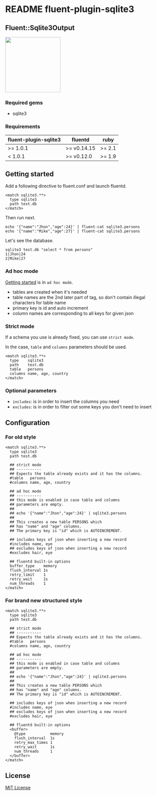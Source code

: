 README fluent-plugin-sqlite3
============================

Fluent::Sqlite3Output
---------------------
<img src='https://raw.github.com/fluent/website/master/logos/fluentd2.png' width='176px'/>

### Required gems
- sqlite3

### Requirements

| fluent-plugin-sqlite3  | fluentd | ruby |
|-------------------|---------|------|
| >= 1.0.1 | >= v0.14.15 | >= 2.1 |
|  < 1.0.1 | >= v0.12.0 | >= 1.9 |

Getting started
---------------
Add a following directive to fluent.conf and launch fluentd.

    <match sqlite3.**>
      type sqlite3
      path test.db
    </match>

Then run next.

    echo '{"name":"Jhon","age":24}' | fluent-cat sqlite3.persons
    echo '{"name":"Mike","age":27}' | fluent-cat sqlite3.persons

Let's see the database.

    sqlite3 test.db "select * from persons"
    1|Jhon|24
    2|Mike|27

### Ad hoc mode
[Getting started](#getting-started) is in `ad hoc mode`.

- tables are created when it's needed
- table names are the 2nd later part of tag, so don't contain illegal characters for table name
- primary key is id and auto increment
- column names are corresponding to all keys for given json


### Strict mode

If a schema you use is already fixed, you can use `strict mode`.

In the case, `table` and `columns` parameters should be used.

    <match sqlite3.**>
      type    sqlite3
      path    test.db
      table   persons
      columns name, age, country
    </match>


### Optional parameters

- `includes`: is in order to insert the columns you need
- `excludes`: is in order to filter out some keys you don't need to insert


Configuration
-------------

### For old style

    <match sqlite3.**>
      type sqlite3
      path test.db

      ## strict mode
      ## -----------
      ## Expects the table already exists and it has the columns.
      #table   persons
      #columns name, age, country

      ## ad hoc mode
      ## -----------
      ## this mode is enabled in case table and columns
      ## parameters are empty.
      ##
      ## echo '{"name":"Jhon","age":24}' | sqlite3.persons
      ##
      ## This creates a new table PERSONS which
      ## has "name" and "age" columns.
      ## The primary key is "id" which is AUTOINCREMENT.

      ## includes keys of json when inserting a new record
      #includes name, eye
      ## excludes keys of json when inserting a new record
      #excludes hair, eye

      ## fluentd built-in options
      buffer_type    memory
      flush_interval 1s
      retry_limit    1
      retry_wait     1s
      num_threads    1
    </match>


### For brand new structured style

    <match sqlite3.**>
      type sqlite3
      path test.db

      ## strict mode
      ## -----------
      ## Expects the table already exists and it has the columns.
      #table   persons
      #columns name, age, country

      ## ad hoc mode
      ## -----------
      ## this mode is enabled in case table and columns
      ## parameters are empty.
      ##
      ## echo '{"name":"Jhon","age":24}' | sqlite3.persons
      ##
      ## This creates a new table PERSONS which
      ## has "name" and "age" columns.
      ## The primary key is "id" which is AUTOINCREMENT.

      ## includes keys of json when inserting a new record
      #includes name, eye
      ## excludes keys of json when inserting a new record
      #excludes hair, eye

      ## fluentd built-in options
      <buffer>
        @type           memory
        flush_interval  1s
        retry_max_times 1
        retry_wait      1s
        num_threads     1
      </buffer>
    </match>

License
-------
[MIT License](LICENSE.txt)
